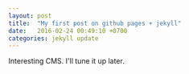 ```yaml
---
layout: post
title:  "My first post on github pages + jekyll"
date:   2016-02-24 00:49:10 +0700
categories: jekyll update
---
```


Interesting CMS. I'll tune it up later.